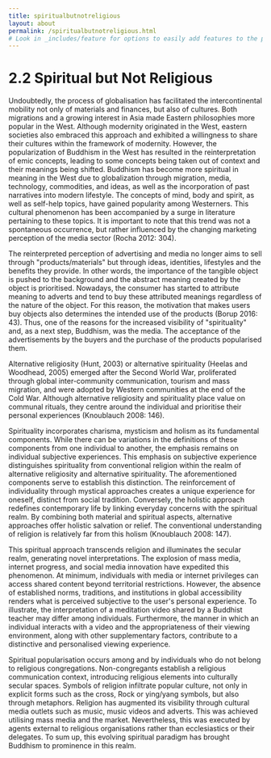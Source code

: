 ```yaml
---
title: spiritualbutnotreligious
layout: about
permalink: /spiritualbutnotreligious.html
# Look in _includes/feature for options to easily add features to the page
---
```


# 2.2 Spiritual but Not Religious

Undoubtedly, the process of globalisation has facilitated the intercontinental mobility not only of materials and finances, but also of cultures. Both migrations and a growing interest in Asia made Eastern philosophies more popular in the West. Although modernity originated in the West, eastern societies also embraced this approach and exhibited a willingness to share their cultures within the framework of modernity. However, the popularization of Buddhism in the West has resulted in the reinterpretation of emic concepts, leading to some concepts being taken out of context and their meanings being shifted. Buddhism has become more spiritual in meaning in the West due to globalization through migration, media, technology, commodities, and ideas, as well as the incorporation of past narratives into modern lifestyle. The concepts of mind, body and spirit, as well as self-help topics, have gained popularity among Westerners. This cultural phenomenon has been accompanied by a surge in literature pertaining to these topics. It is important to note that this trend was not a spontaneous occurrence, but rather influenced by the changing marketing perception of the media sector (Rocha 2012: 304).

The reinterpreted perception of advertising and media no longer aims to sell through "products/materials" but through ideas, identities, lifestyles and the benefits they provide. In other words, the importance of the tangible object is pushed to the background and the abstract meaning created by the object is prioritised. Nowadays, the consumer has started to attribute meaning to adverts and tend to buy these attributed meanings regardless of the nature of the object. For this reason, the motivation that makes users buy objects also determines the intended use of the products (Borup 2016: 43).  Thus, one of the reasons for the increased visibility of "spirituality" and, as a next step, Buddhism, was the media. The acceptance of the advertisements by the buyers and the purchase of the products popularised them.

Alternative religiosity (Hunt, 2003) or alternative spirituality (Heelas and Woodhead, 2005) emerged after the Second World War, proliferated through global inter-community communication, tourism and mass migration, and were adopted by Western communities at the end of the Cold War. Although alternative religiosity and spirituality place value on communal rituals, they centre around the individual and prioritise their personal experiences (Knoublauch 2008: 146).

Spirituality incorporates charisma, mysticism and holism as its fundamental components. While there can be variations in the definitions of these components from one individual to another, the emphasis remains on individual subjective experiences. This emphasis on subjective experience distinguishes spirituality from conventional religion within the realm of alternative religiosity and alternative spirituality. The aforementioned components serve to establish this distinction. The reinforcement of individuality through mystical approaches creates a unique experience for oneself, distinct from social tradition. Conversely, the holistic approach redefines contemporary life by linking everyday concerns with the spiritual realm. By combining both material and spiritual aspects, alternative approaches offer holistic salvation or relief. The conventional understanding of religion is relatively far from this holism (Knoublauch 2008: 147).

This spiritual approach transcends religion and illuminates the secular realm, generating novel interpretations. The explosion of mass media, internet progress, and social media innovation have expedited this phenomenon. At minimum, individuals with media or internet privileges can access shared content beyond territorial restrictions. However, the absence of established norms, traditions, and institutions in global accessibility renders what is perceived subjective to the user's personal experience. To illustrate, the interpretation of a meditation video shared by a Buddhist teacher may differ among individuals. Furthermore, the manner in which an individual interacts with a video and the appropriateness of their viewing environment, along with other supplementary factors, contribute to a distinctive and personalised viewing experience.

Spiritual popularisation occurs among and by individuals who do not belong to religious congregations. Non-congregants establish a religious communication context, introducing religious elements into culturally secular spaces. Symbols of religion infiltrate popular culture, not only in explicit forms such as the cross, Rock or ying/yang symbols, but also through metaphors. Religion has augmented its visibility through cultural media outlets such as music, music videos and adverts. This was achieved utilising mass media and the market. Nevertheless, this was executed by agents external to religious organisations rather than ecclesiastics or their delegates. To sum up, this evolving spiritual paradigm has brought Buddhism to prominence in this realm.
